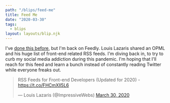 ```yaml
---
path: "/blips/feed-me"
title: Feed Me
date: "2020-03-30"
tags:
  - blips
layout: layouts/blip.njk
---
```


I've [done this before](/blips/i-missed-rss/), but I'm back on Feedly. Louis Lazaris shared an OPML and his huge list of front-end related RSS feeds. I'm diving back in, to try to curb my social media addiction during this pandemic. I'm hoping that I'll reach for this feed and learn a bunch instead of constantly reading Twitter while everyone freaks out.

<blockquote class="twitter-tweet"><p lang="en" dir="ltr">RSS Feeds for Front-end Developers (Updated for 2020) - <a href="https://t.co/FHCmXll5L6">https://t.co/FHCmXll5L6</a></p>&mdash; Louis Lazaris (@ImpressiveWebs) <a href="https://twitter.com/ImpressiveWebs/status/1244701519586496514?ref_src=twsrc%5Etfw">March 30, 2020</a></blockquote> <script async src="https://platform.twitter.com/widgets.js" charset="utf-8"></script>
